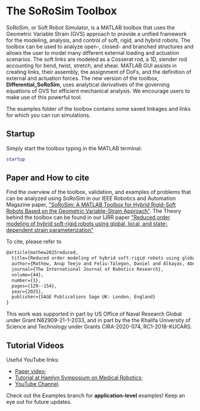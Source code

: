 # The SoRoSim Toolbox

SoRoSim, or Soft Robot Simulator, is a MATLAB toolbox that uses the Geometric Variable Strain (GVS) approach to provide a unified framework for the modeling, analysis, and control of soft, rigid, and hybrid robots. The toolbox can be used to analyze open-, closed- and branched structures and allows the user to model many different external loading and actuation scenarios. The soft links are modeled as a Cosserat rod, a 1D, slender rod accounting for bend, twist, stretch, and shear. MATLAB GUI assists in creating links, their assembly, the assignment of DoFs, and the definition of external and actuation forces. The new version of the toolbox, **Differential_SoRoSim**, uses analytical derivatives of the governing equations of GVS for efficient mechanical analysis. We encourage users to make use of this powerful tool.

The examples folder of the toolbox contains some saved linkages and links for which you can run simulations.

## Startup
Simply start the toolbox typing in the MATLAB terminal:
```matlab
startup
```

## Paper and How to cite
Find the overview of the toolbox, validation, and examples of problems that can be analyzed using SoRoSim in our IEEE Robotics and Automation Magazine paper, ["SoRoSim: A MATLAB Toolbox for Hybrid Rigid-Soft Robots Based on the Geometric Variable-Strain Approach"](https://doi.org/10.1109/MRA.2022.3202488).
The Theory behind the toolbox can be found in our IJRR paper ["Reduced order modeling of hybrid soft-rigid robots using global, local, and state-dependent strain parameterization"](https://journals.sagepub.com/doi/10.1177/02783649241262333)

To cite, please refer to
```tex
@article{mathew2025reduced,
  title={Reduced order modeling of hybrid soft-rigid robots using global, local, and state-dependent strain parameterization},
  author={Mathew, Anup Teejo and Feliu-Talegon, Daniel and Alkayas, Abdulaziz Y and Boyer, Frederic and Renda, Federico},
  journal={The International Journal of Robotics Research},
  volume={44},
  number={1},
  pages={129--154},
  year={2025},
  publisher={SAGE Publications Sage UK: London, England}
}
```

This work was supported in part by US Office of Naval Research Global under Grant N62909-21-1-2033, and in part by the the Khalifa University of Science and Technology under Grants CIRA-2020-074, RC1-2018-KUCARS.

## Tutorial Videos
Useful YouTube links:
- [Paper video](https://www.youtube.com/watch?v=qDYrQroxfUk&ab_channel=IEEERoboticsandAutomationSociety);
- [Tutorial at Hamlyn Symposium on Medical Robotics](https://www.youtube.com/watch?v=bkoh8Yfq_vY&t=478s&ab_channel=HamlynSymposiumonMedicalRobotics);
- [YouTube Channel](https://www.youtube.com/watch?v=vx3uYiZuuHg&t=3s&ab_channel=ANUPTEEJOMATHEW).

Check out the Examples branch for **application-level** examples! Keep an eye out for future updates.
